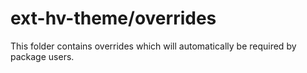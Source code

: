 # ext-hv-theme/overrides

This folder contains overrides which will automatically be required by package users.
